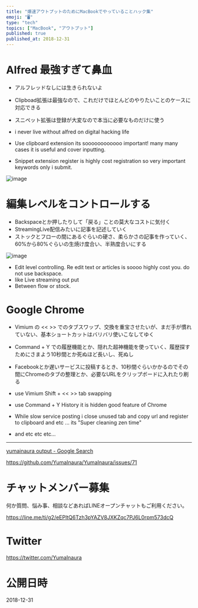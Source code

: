 ```yaml
---
title: "爆速アウトプットのためにMacBookでやっていることハック集"
emoji: "🖥"
type: "tech"
topics: ["MacBook", "アウトプット"]
published: true
published_at: 2018-12-31
---
```


# Alfred 最強すぎて鼻血

- アルフレッドなしには生きられないよ
- Clipboad拡張は最強なので、これだけでほとんどのやりたいことのケースに対応できる
- スニペット拡張は登録が大変なので本当に必要なものだけに使う

- i never live without alfred on digital hacking life
- Use  clipboard extension its soooooooooooo important! many many cases it is useful and cover inputting.
- Snippet extension register is highly cost registration so very important keywords only i submit.

![image](https://user-images.githubusercontent.com/13635059/50553273-10c78280-0ce7-11e9-8abb-2b8f313afda2.png)


# 編集レベルをコントロールする

- Backspaceとか押したりして「戻る」ことの莫大なコストに気付く
- StreamingLive配信みたいに記事を記述していく
- ストックとフローの間にあるぐらいの硬さ、柔らかさの記事を作っていく、60%から80%ぐらいの生焼け度合い、半熟度合いにする

![image](https://user-images.githubusercontent.com/13635059/50553271-05745700-0ce7-11e9-889f-42b0344a6acd.png)

- Edit level controlling. Re edit text or articles is soooo highly cost you. do not use backspace.
- like Live streaming out put
- Between flow or stock.

# Google Chrome

- Vimium の << >> でのタブスワップ、交換を重宝させたいが、まだ手が慣れていない、基本ショートカットはバリバリ使いこなしてゆく
- Command + Y での履歴機能とか、隠れた超神機能を使っていく、履歴探すためにさまよう10秒間とか死ぬほど長いし、死ぬし
- Facebookとか遅いサービスに投稿するとき、10秒間ぐらいかかるのでその間にChromeのタブの整理とか、必要なURLをクリップボードに入れたり刷る

- use Vimium Shift + << >> tab swapping
- use Command + Y History it is hidden good feature of Chrome
- While slow service posting i close unused tab and copy url and register to clipboard and etc ... its "Super cleaning zen time"
- and etc etc etc...

---

[yumainaura output - Google Search](https://www.google.com/search?q=yumainaura+output&oq=yumainaura+output&aqs=chrome..69i57j69i64l2.6059j0j7&sourceid=chrome&ie=UTF-8)


https://github.com/YumaInaura/YumaInaura/issues/71








<!-- Update From Qiita API -->

# チャットメンバー募集


何か質問、悩み事、相談などあればLINEオープンチャットもご利用ください。

https://line.me/ti/g2/eEPltQ6Tzh3pYAZV8JXKZqc7PJ6L0rpm573dcQ





# Twitter


https://twitter.com/YumaInaura


<!-- Update From Qiita API -->



# 公開日時

2018-12-31
